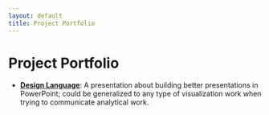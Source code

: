 ```yaml
---
layout: default
title: Project Portfolio
---
```


# Project Portfolio
* [**Design Language**](/design_language):
A presentation about building better presentations in PowerPoint; could be generalized to any type of visualization work when trying to communicate analytical work. 
